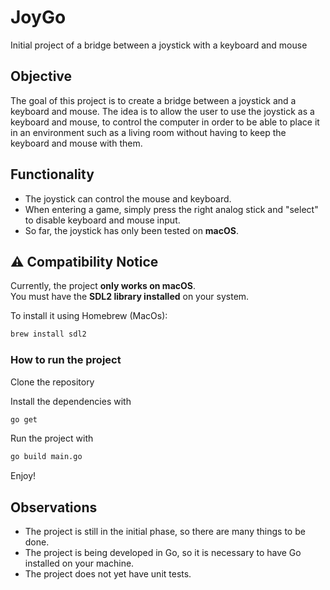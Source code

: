 
# JoyGo
Initial project of a bridge between a joystick with a keyboard and mouse

## Objective
The goal of this project is to create a bridge between a joystick and a keyboard and mouse. The idea is to allow the user to use the joystick as a keyboard and mouse, to control the computer in order to be able to place it in an environment such as a living room without having to keep the keyboard and mouse with them.

## Functionality
- The joystick can control the mouse and keyboard.
- When entering a game, simply press the right analog stick and "select" to disable keyboard and mouse input.
- So far, the joystick has only been tested on **macOS**.

## ⚠️ Compatibility Notice
Currently, the project **only works on macOS**.  
You must have the **SDL2 library installed** on your system.

To install it using Homebrew (MacOs):

```bash
brew install sdl2
```

### How to run the project

Clone the repository

Install the dependencies with
```bash
go get
```
Run the project with
```bash
go build main.go
```
Enjoy!

## Observations
- The project is still in the initial phase, so there are many things to be done.
- The project is being developed in Go, so it is necessary to have Go installed on your machine.
- The project does not yet have unit tests.